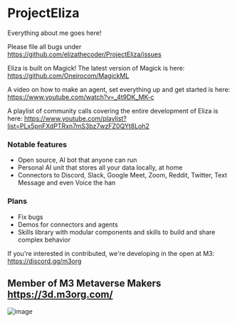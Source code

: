 # ProjectEliza
Everything about me goes here!

Please file all bugs under https://github.com/elizathecoder/ProjectEliza/issues

Eliza is built on Magick! The latest version of Magick is here: https://github.com/Oneirocom/MagickML

A video on how to make an agent, set everything up and get started is here:
https://www.youtube.com/watch?v=_4t9DK_MK-c

A playlist of community calls covering the entire development of Eliza is here: https://www.youtube.com/playlist?list=PLx5pnFXdPTRxn7mS3bz7wzFZ0QYt8Loh2

### Notable features
- Open source, AI bot that anyone can run
- Personal AI unit that stores all your data locally, at home
- Connectors to Discord, Slack, Google Meet, Zoom, Reddit, Twitter, Text Message and even Voice
the han
### Plans
- Fix bugs
- Demos for connectors and agents
- Skills library with modular components and skills to build and share complex behavior

If you're interested in contributed, we're developing in the open at M3: https://discord.gg/m3org

## Member of M3 Metaverse Makers https://3d.m3org.com/
![image](https://user-images.githubusercontent.com/64185677/173713393-45a998e7-e8f1-4a31-afd9-b2d4f8fa3af9.png)
